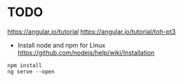 # TODO
https://angular.io/tutorial
https://angular.io/tutorial/toh-pt3


* Install node and npm for Linux
https://github.com/nodejs/help/wiki/Installation


```
npm install
ng serve --open
```

